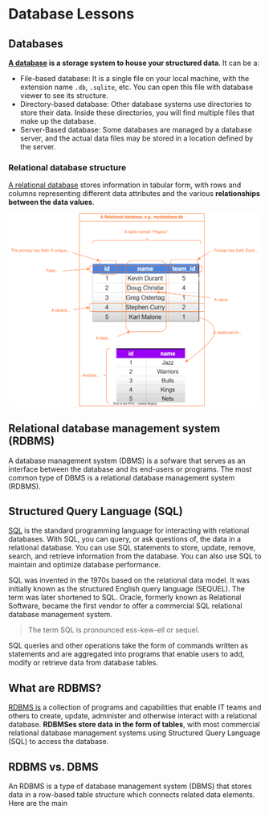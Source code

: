 # Database Lessons


## Databases

**[A database][datacamp1] is a storage system to house your structured data**. It can be a:

- File-based database: It is a single file on your local machine, with the extension name `.db`, `.sqlite`, etc. You can open this file with database viewer to see its structure.
- Directory-based database: Other database systems use directories to store their data. Inside these directories, you will find multiple files that make up the database.
- Server-Based database: Some databases are managed by a database server, and the actual data files may be stored in a location defined by the server.

### Relational database structure

[A relational database][aws] stores information in tabular form, with rows and columns representing different data attributes and the various **relationships between the data values**.

![](./assets/relational-databases.svg)

## Relational database management system (RDBMS)

A database management system (DBMS) is a sofware that serves as an interface between the database and its end-users or programs. The most common type of DBMS is a relational database management system (RDBMS).

## Structured Query Language (SQL)

[SQL][datacamp] is the standard programming language for interacting with relational databases. With SQL, you can query, or ask questions of, the data in a relational database. You can use SQL statements to store, update, remove, search, and retrieve information from the database. You can also use SQL to maintain and optimize database performance.

SQL was invented in the 1970s based on the relational data model. It was initially known as the structured English query language (SEQUEL). The term was later shortened to SQL. Oracle, formerly known as Relational Software, became the first vendor to offer a commercial SQL relational database management system.

> The term SQL is pronounced ess-kew-ell or sequel.

SQL queries and other operations take the form of commands written as statements and are aggregated into programs that enable users to add, modify or retrieve data from database tables.

## What are RDBMS?

[RDBMS is] a collection of programs and capabilities that enable IT teams and others to create, update, administer and otherwise interact with a relational database. **RDBMSes store data in the form of tables**, with most commercial relational database management systems using Structured Query Language (SQL) to access the database.


## RDBMS vs. DBMS

An RDBMS is a type of database management system (DBMS) that stores data in a row-based table structure which connects related data elements. Here are the main

[RDBMS is]: https://www.techtarget.com/searchdatamanagement/definition/RDBMS-relational-database-management-system
[aws]: https://aws.amazon.com/what-is/sql/#:~:text=Structured%20query%20language%20(SQL)%20is,relationships%20between%20the%20data%20values.
[datacamp]: https://www.datacamp.com/blog/sql-server-postgresql-mysql-whats-the-difference-where-do-i-start
[datacamp1]: https://www.datacamp.com/blog/is-sql-a-programming-language
